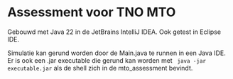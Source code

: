# Assessment voor TNO MTO

Gebouwd met Java 22 in de JetBrains IntelliJ IDEA. Ook getest in Eclipse IDE.

Simulatie kan gerund worden door de Main.java te runnen in een Java IDE. Er is ook een .jar executable die gerund kan worden met ```
java -jar executable.jar``` als de shell zich in de mto_assessment bevindt.


